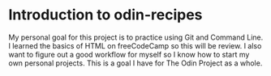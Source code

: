 # Introduction to odin-recipes

My personal goal for this project is to practice using Git and Command Line. I learned the basics of HTML on freeCodeCamp so this will be review. I also want to figure out a good workflow for myself so I know how to start my own personal projects. This is a goal I have for The Odin Project as a whole.